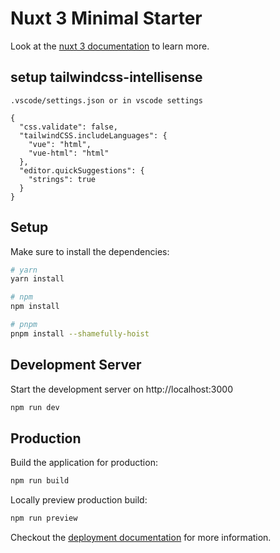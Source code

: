# Nuxt 3 Minimal Starter

Look at the [nuxt 3 documentation](https://v3.nuxtjs.org) to learn more.

## setup tailwindcss-intellisense
```.vscode/settings.json or in vscode settings```
```
{
  "css.validate": false,
  "tailwindCSS.includeLanguages": {
    "vue": "html",
    "vue-html": "html"
  },
  "editor.quickSuggestions": {
    "strings": true
  }
}
```

## Setup

Make sure to install the dependencies:

```bash
# yarn
yarn install

# npm
npm install

# pnpm
pnpm install --shamefully-hoist
```

## Development Server

Start the development server on http://localhost:3000

```bash
npm run dev
```

## Production

Build the application for production:

```bash
npm run build
```

Locally preview production build:

```bash
npm run preview
```

Checkout the [deployment documentation](https://v3.nuxtjs.org/guide/deploy/presets) for more information.
